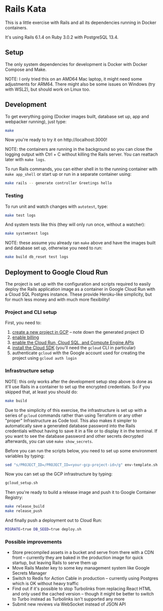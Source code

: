 # Rails Kata

This is a little exercise with Rails and all its dependencies running in Docker containers.

It's using Rails 6.1.4 on Ruby 3.0.2 with PostgreSQL 13.4.

## Setup

The only system dependencies for development is Docker with Docker Compose and Make.

NOTE: I only tried this on an AMD64 Mac laptop, it might need some adjustments for ARM64. There might also be some issues on Windows (try with WSL2), but should work on Linux too.

## Development

To get everything going (Docker images built, database set up, app and webpacker running), just type:

```sh
make
```

Now you're ready to try it on http://localhost:3000!

NOTE: the containers are running in the background so you can close the logging output with Ctrl + C without killing the Rails server. You can reattach later with `make logs`.

To run Rails commands, you can either shell in to the running container with `make app_shell` or start up or run in a separate container using:

```sh
make rails -- generate controller Greetings hello
```

### Testing

To run unit and watch changes with `autotest`, type:

```sh
make test logs
```

And system tests like this (they will only run once, without a watcher):

```sh
make systemtest logs
```

NOTE: these assume you already ran `make` above and have the images built and database set up, otherwise you need to run:

```sh
make build db_reset test logs
```

## Deployment to Google Cloud Run

The project is set up with the configuration and scripts required to easily deploy the Rails application image as a container in Google Cloud Run with a Cloud SQL Postgres instance. These provide Heroku-like simplicity, but for much less money and with much more flexibility!

### Project and CLI setup

First, you need to:

1. [create a new project in GCP](https://console.cloud.google.com/projectselector2/home/dashboard) – note down the generated project ID
2. [enable billing](https://cloud.google.com/billing/docs/how-to/modify-project)
3. [enable the Cloud Run, Cloud SQL, and Compute Engine APIs](https://console.cloud.google.com/flows/enableapi?apiid=run.googleapis.com,sql-component.googleapis.com,sqladmin.googleapis.com,compute.googleapis.com)
4. [install the Cloud SDK](https://cloud.google.com/sdk/docs/install) (you'll need the `gcloud` CLI in particular)
5. authenticate `gcloud` with the Google account used for creating the project using `gcloud auth login`

### Infrastructure setup

NOTE: this only works after the development setup step above is done as it'll use Rails in a container to set up the encrypted credentials. So if you skipped that, at least you should do:

```sh
make build
```

Due to the simplicity of this exercise, the infrastructure is set up with a series of `gcloud` commands rather than using Terraform or any other "proper" Infrastructure as Code tool. This also makes it simpler to automatically save a generated database password into the Rails credentials without having to save it in a file or to display it in the terminal. If you want to see the database password and other secrets decrypted afterwards, you can use `make show_secrets`.

Before you can run the scripts below, you need to set up some environment variables by typing:

```sh
sed "s/PROJECT_ID=/PROJECT_ID=<your-gcp-project-id>/g" env-template.sh > env.sh && chmod +x env.sh
```

Now you can set up the GCP infrastructure by typing:

```sh
gcloud_setup.sh
```

Then you're ready to build a release image and push it to Google Container Registry:

```sh
make release_build
make release_push
```

And finally push a deployment out to Cloud Run:

```sh
MIGRATE=true DB_SEED=true deploy.sh
```

### Possible improvements

* Store precompiled assets in a bucket and serve from there with a CDN front – currently they are baked in the production image for quick startup, but leaving Rails to serve them up
* Move Rails Master key to some key management system like Google Secrets Manager
* Switch to Redis for Action Cable in production – currently using Postgres which is OK without heavy traffic
* Find out if it's possible to stop Turbolinks from replacing React HTML and only used the cached version – though it might be better to switch to Turbo instead as Turbolinks isn't supported any more
* Submit new reviews via WebSocket instead of JSON API
